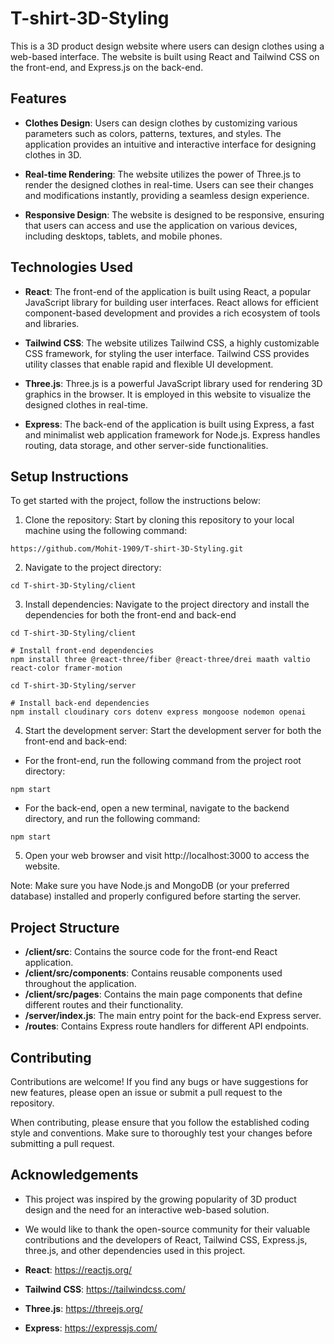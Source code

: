 # T-shirt-3D-Styling
This is a 3D product design website where users can design clothes using a web-based interface. The website is built using React and Tailwind CSS on the front-end, and Express.js on the back-end.

## Features
*  **Clothes Design**: Users can design clothes by customizing various parameters such as colors, patterns, textures, and styles. The application provides an intuitive and interactive interface for designing clothes in 3D.

* **Real-time Rendering**: The website utilizes the power of Three.js to render the designed clothes in real-time. Users can see their changes and modifications instantly, providing a seamless design experience.

* **Responsive Design**: The website is designed to be responsive, ensuring that users can access and use the application on various devices, including desktops, tablets, and mobile phones.

## Technologies Used
* **React**: The front-end of the application is built using React, a popular JavaScript library for building user interfaces. React allows for efficient component-based development and provides a rich ecosystem of tools and libraries.

* **Tailwind CSS**: The website utilizes Tailwind CSS, a highly customizable CSS framework, for styling the user interface. Tailwind CSS provides utility classes that enable rapid and flexible UI development.

* **Three.js**: Three.js is a powerful JavaScript library used for rendering 3D graphics in the browser. It is employed in this website to visualize the designed clothes in real-time.

* **Express**: The back-end of the application is built using Express, a fast and minimalist web application framework for Node.js. Express handles routing, data storage, and other server-side functionalities.

## Setup Instructions
To get started with the project, follow the instructions below:

1. Clone the repository: Start by cloning this repository to your local machine using the following command:
```
https://github.com/Mohit-1909/T-shirt-3D-Styling.git
```
2. Navigate to the project directory: 
```
cd T-shirt-3D-Styling/client
```
3. Install dependencies: Navigate to the project directory and install the dependencies for both the front-end and back-end
```
cd T-shirt-3D-Styling/client

# Install front-end dependencies
npm install three @react-three/fiber @react-three/drei maath valtio react-color framer-motion   

cd T-shirt-3D-Styling/server

# Install back-end dependencies
npm install cloudinary cors dotenv express mongoose nodemon openai
```
4. Start the development server: Start the development server for both the front-end and back-end:
* For the front-end, run the following command from the project root directory:
```
npm start
```

* For the back-end, open a new terminal, navigate to the backend directory, and run the following command:
```
npm start
```
5. Open your web browser and visit http://localhost:3000 to access the website.

Note: Make sure you have Node.js and MongoDB (or your preferred database) installed and properly configured before starting the server.

## Project Structure
* **/client/src**: Contains the source code for the front-end React application.
* **/client/src/components**: Contains reusable components used throughout the application.
* **/client/src/pages**: Contains the main page components that define different routes and their functionality.
* **/server/index.js**: The main entry point for the back-end Express server.
* **/routes**: Contains Express route handlers for different API endpoints.

## Contributing
Contributions are welcome! If you find any bugs or have suggestions for new features, please open an issue or submit a pull request to the repository.

When contributing, please ensure that you follow the established coding style and conventions. Make sure to thoroughly test your changes before submitting a pull request.

## Acknowledgements
* This project was inspired by the growing popularity of 3D product design and the need for an interactive web-based solution.
* We would like to thank the open-source community for their valuable contributions and the developers of React, Tailwind CSS, Express.js, three.js, and other dependencies used in this project.

* **React**: https://reactjs.org/
* **Tailwind CSS**: https://tailwindcss.com/
* **Three.js**: https://threejs.org/
* **Express**: https://expressjs.com/
  
